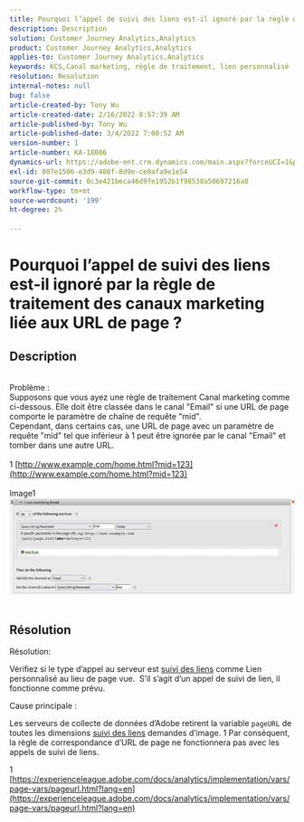 ```yaml
---
title: Pourquoi l’appel de suivi des liens est-il ignoré par la règle de traitement des canaux marketing liée aux URL de page ?
description: Description
solution: Customer Journey Analytics,Analytics
product: Customer Journey Analytics,Analytics
applies-to: Customer Journey Analytics,Analytics
keywords: KCS,Canal marketing, règle de traitement, lien personnalisé
resolution: Resolution
internal-notes: null
bug: false
article-created-by: Tony Wu
article-created-date: 2/16/2022 8:57:39 AM
article-published-by: Tony Wu
article-published-date: 3/4/2022 7:00:52 AM
version-number: 1
article-number: KA-18006
dynamics-url: https://adobe-ent.crm.dynamics.com/main.aspx?forceUCI=1&pagetype=entityrecord&etn=knowledgearticle&id=ef031979-068f-ec11-b400-00224804afa7
exl-id: 007e1506-e3d9-408f-8d9e-ce0afa9e1e54
source-git-commit: 0c3e421beca46d9fe1952b1f98538a50697216a0
workflow-type: tm+mt
source-wordcount: '199'
ht-degree: 2%

---
```


# Pourquoi l’appel de suivi des liens est-il ignoré par la règle de traitement des canaux marketing liée aux URL de page ?

## Description

 
<br>Problème :
<br>Supposons que vous ayez une règle de traitement Canal marketing comme ci-dessous. Elle doit être classée dans le canal &quot;Email&quot; si une URL de page comporte le paramètre de chaîne de requête &quot;mid&quot;.
<br>Cependant, dans certains cas, une URL de page avec un paramètre de requête &quot;mid&quot; tel que inférieur à 1 peut être ignorée par le canal &quot;Email&quot; et tomber dans une autre URL.
<br> 
<br>1 [http://www.example.com/home.html?mid=123](http://www.example.com/home.html?mid=123)
<br> 
<br>Image1
<br>![](assets/___0a52cf71-078f-ec11-b400-00224804afa7___.png)
<br> 

## Résolution




Résolution:

Vérifiez si le type d’appel au serveur est [suivi des liens](https://experienceleague.adobe.com/docs/analytics/implementation/vars/functions/tl-method.html?lang=en) comme Lien personnalisé au lieu de page vue.  S’il s’agit d’un appel de suivi de lien, il fonctionne comme prévu.



Cause principale :

Les serveurs de collecte de données d’Adobe retirent la variable `pageURL` de toutes les dimensions [suivi des liens](https://experienceleague.adobe.com/docs/analytics/implementation/vars/functions/tl-method.html?lang=en) demandes d’image. 1 Par conséquent, la règle de correspondance d’URL de page ne fonctionnera pas avec les appels de suivi de liens.

1 [https://experienceleague.adobe.com/docs/analytics/implementation/vars/page-vars/pageurl.html?lang=en](https://experienceleague.adobe.com/docs/analytics/implementation/vars/page-vars/pageurl.html?lang=en)
